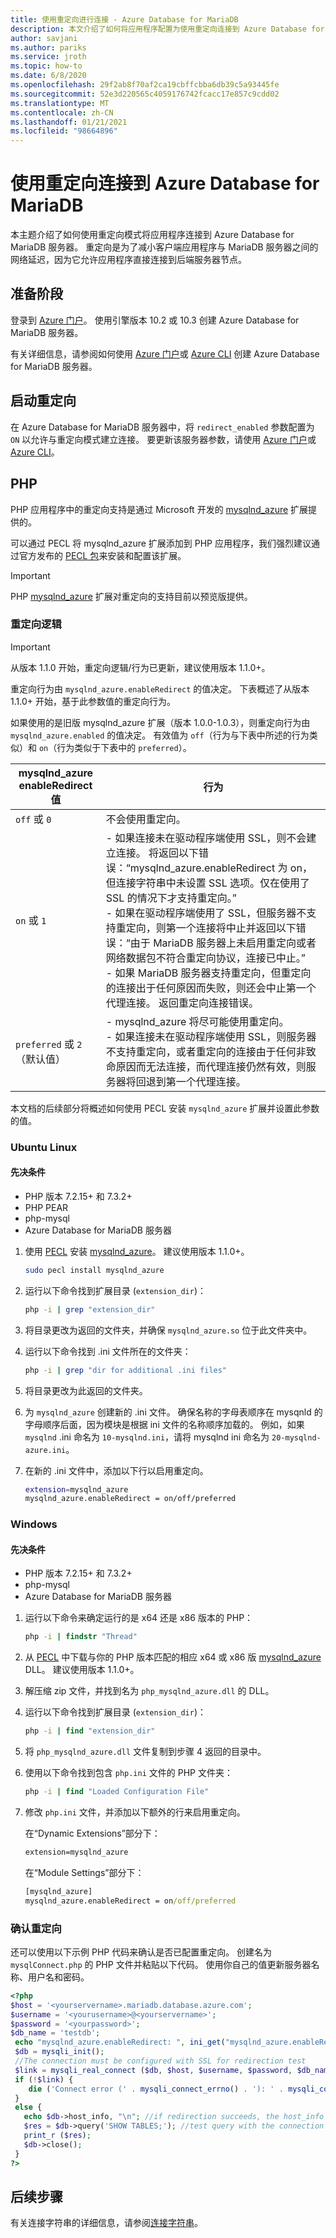 ```yaml
---
title: 使用重定向进行连接 - Azure Database for MariaDB
description: 本文介绍了如何将应用程序配置为使用重定向连接到 Azure Database for MariaDB。
author: savjani
ms.author: pariks
ms.service: jroth
ms.topic: how-to
ms.date: 6/8/2020
ms.openlocfilehash: 29f2ab8f70af2ca19cbffcbba6db39c5a93445fe
ms.sourcegitcommit: 52e3d220565c4059176742fcacc17e857c9cdd02
ms.translationtype: MT
ms.contentlocale: zh-CN
ms.lasthandoff: 01/21/2021
ms.locfileid: "98664896"
---
```

# <a name="connect-to-azure-database-for-mariadb-with-redirection"></a>使用重定向连接到 Azure Database for MariaDB

本主题介绍了如何使用重定向模式将应用程序连接到 Azure Database for MariaDB 服务器。 重定向是为了减小客户端应用程序与 MariaDB 服务器之间的网络延迟，因为它允许应用程序直接连接到后端服务器节点。

## <a name="before-you-begin"></a>准备阶段
登录到 [Azure 门户](https://portal.azure.com)。 使用引擎版本 10.2 或 10.3 创建 Azure Database for MariaDB 服务器。 

有关详细信息，请参阅如何使用 [Azure 门户](quickstart-create-mariadb-server-database-using-azure-portal.md)或 [Azure CLI](quickstart-create-mariadb-server-database-using-azure-cli.md) 创建 Azure Database for MariaDB 服务器。

## <a name="enable-redirection"></a>启动重定向

在 Azure Database for MariaDB 服务器中，将 `redirect_enabled` 参数配置为 `ON` 以允许与重定向模式建立连接。 要更新该服务器参数，请使用 [Azure 门户](howto-server-parameters.md)或 [Azure CLI](howto-configure-server-parameters-cli.md)。

## <a name="php"></a>PHP

PHP 应用程序中的重定向支持是通过 Microsoft 开发的 [mysqlnd_azure](https://github.com/microsoft/mysqlnd_azure) 扩展提供的。 

可以通过 PECL 将 mysqlnd_azure 扩展添加到 PHP 应用程序，我们强烈建议通过官方发布的 [PECL 包](https://pecl.php.net/package/mysqlnd_azure)来安装和配置该扩展。

> [!IMPORTANT]
> PHP [mysqlnd_azure](https://github.com/microsoft/mysqlnd_azure) 扩展对重定向的支持目前以预览版提供。

### <a name="redirection-logic"></a>重定向逻辑

>[!IMPORTANT]
> 从版本 1.1.0 开始，重定向逻辑/行为已更新，建议使用版本 1.1.0+。

重定向行为由 `mysqlnd_azure.enableRedirect` 的值决定。 下表概述了从版本 1.1.0+ 开始，基于此参数值的重定向行为。

如果使用的是旧版 mysqlnd_azure 扩展（版本 1.0.0-1.0.3），则重定向行为由 `mysqlnd_azure.enabled` 的值决定。 有效值为 `off`（行为与下表中所述的行为类似）和 `on`（行为类似于下表中的 `preferred`）。  

|**mysqlnd_azure enableRedirect 值**| **行为**|
|----------------------------------------|-------------|
|`off` 或 `0`|不会使用重定向。 |
|`on` 或 `1`|- 如果连接未在驱动程序端使用 SSL，则不会建立连接。 将返回以下错误：“mysqlnd_azure.enableRedirect 为 on，但连接字符串中未设置 SSL 选项。仅在使用了 SSL 的情况下才支持重定向。”<br>- 如果在驱动程序端使用了 SSL，但服务器不支持重定向，则第一个连接将中止并返回以下错误：“由于 MariaDB 服务器上未启用重定向或者网络数据包不符合重定向协议，连接已中止。”<br>- 如果 MariaDB 服务器支持重定向，但重定向的连接出于任何原因而失败，则还会中止第一个代理连接。 返回重定向连接错误。|
|`preferred` 或 `2`<br> （默认值）|- mysqlnd_azure 将尽可能使用重定向。<br>- 如果连接未在驱动程序端使用 SSL，则服务器不支持重定向，或者重定向的连接由于任何非致命原因而无法连接，而代理连接仍然有效，则服务器将回退到第一个代理连接。|

本文档的后续部分将概述如何使用 PECL 安装 `mysqlnd_azure` 扩展并设置此参数的值。

### <a name="ubuntu-linux"></a>Ubuntu Linux

#### <a name="prerequisites"></a>先决条件 
- PHP 版本 7.2.15+ 和 7.3.2+
- PHP PEAR 
- php-mysql
- Azure Database for MariaDB 服务器

1. 使用 [PECL](https://pecl.php.net/package/mysqlnd_azure) 安装 [mysqlnd_azure](https://github.com/microsoft/mysqlnd_azure)。 建议使用版本 1.1.0+。

    ```bash
    sudo pecl install mysqlnd_azure
    ```

2. 运行以下命令找到扩展目录 (`extension_dir`)：

    ```bash
    php -i | grep "extension_dir"
    ```

3. 将目录更改为返回的文件夹，并确保 `mysqlnd_azure.so` 位于此文件夹中。 

4. 运行以下命令找到 .ini 文件所在的文件夹： 

    ```bash
    php -i | grep "dir for additional .ini files"
    ```

5. 将目录更改为此返回的文件夹。 

6. 为 `mysqlnd_azure` 创建新的 .ini 文件。 确保名称的字母表顺序在 mysqnld 的字母顺序后面，因为模块是根据 ini 文件的名称顺序加载的。 例如，如果 `mysqlnd` .ini 命名为 `10-mysqlnd.ini`，请将 mysqlnd ini 命名为 `20-mysqlnd-azure.ini`。

7. 在新的 .ini 文件中，添加以下行以启用重定向。

    ```bash
    extension=mysqlnd_azure
    mysqlnd_azure.enableRedirect = on/off/preferred
    ```

### <a name="windows"></a>Windows

#### <a name="prerequisites"></a>先决条件 
- PHP 版本 7.2.15+ 和 7.3.2+
- php-mysql
- Azure Database for MariaDB 服务器

1. 运行以下命令来确定运行的是 x64 还是 x86 版本的 PHP：

    ```cmd
    php -i | findstr "Thread"
    ```

2. 从 [PECL](https://pecl.php.net/package/mysqlnd_azure) 中下载与你的 PHP 版本匹配的相应 x64 或 x86 版 [mysqlnd_azure](https://github.com/microsoft/mysqlnd_azure) DLL。 建议使用版本 1.1.0+。

3. 解压缩 zip 文件，并找到名为 `php_mysqlnd_azure.dll` 的 DLL。

4. 运行以下命令找到扩展目录 (`extension_dir`)：

    ```cmd
    php -i | find "extension_dir"
    ```

5. 将 `php_mysqlnd_azure.dll` 文件复制到步骤 4 返回的目录中。 

6. 使用以下命令找到包含 `php.ini` 文件的 PHP 文件夹：

    ```cmd
    php -i | find "Loaded Configuration File"
    ```

7. 修改 `php.ini` 文件，并添加以下额外的行来启用重定向。 

    在“Dynamic Extensions”部分下： 
    ```cmd
    extension=mysqlnd_azure
    ```
    
    在“Module Settings”部分下：     
    ```cmd 
    [mysqlnd_azure]
    mysqlnd_azure.enableRedirect = on/off/preferred
    ```

### <a name="confirm-redirection"></a>确认重定向

还可以使用以下示例 PHP 代码来确认是否已配置重定向。 创建名为 `mysqlConnect.php` 的 PHP 文件并粘贴以下代码。 使用你自己的值更新服务器名称、用户名和密码。 
 
 ```php
<?php
$host = '<yourservername>.mariadb.database.azure.com';
$username = '<yourusername>@<yourservername>';
$password = '<yourpassword>';
$db_name = 'testdb';
  echo "mysqlnd_azure.enableRedirect: ", ini_get("mysqlnd_azure.enableRedirect"), "\n";
  $db = mysqli_init();
  //The connection must be configured with SSL for redirection test
  $link = mysqli_real_connect ($db, $host, $username, $password, $db_name, 3306, NULL, MYSQLI_CLIENT_SSL);
  if (!$link) {
     die ('Connect error (' . mysqli_connect_errno() . '): ' . mysqli_connect_error() . "\n");
  }
  else {
    echo $db->host_info, "\n"; //if redirection succeeds, the host_info will differ from the hostname you used used to connect
    $res = $db->query('SHOW TABLES;'); //test query with the connection
    print_r ($res);
    $db->close();
  }
?>
 ```

## <a name="next-steps"></a>后续步骤
有关连接字符串的详细信息，请参阅[连接字符串](howto-connection-string.md)。

